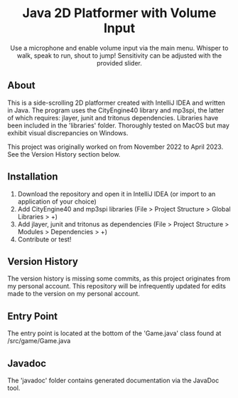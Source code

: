<h1 align="center">
  Java 2D Platformer with Volume Input
</h1>

<div align="center">
  Use a microphone and enable volume input via the main menu. Whisper to walk, speak to run, shout to jump! Sensitivity can be adjusted with the provided slider.
</div>

## About

This is a side-scrolling 2D platformer created with IntelliJ IDEA and written in Java. The program uses the CityEngine40 library and mp3spi, the latter of which requires: jlayer, junit and tritonus dependencies. Libraries have been included in the 'libraries' folder. Thoroughly tested on MacOS but may exhibit visual discrepancies on Windows.

This project was originally worked on from November 2022 to April 2023. See the Version History section below.

## Installation

<ol>
  <li>Download the repository and open it in IntelliJ IDEA (or import to an application of your choice)</li>
  <li>Add CityEngine40 and mp3spi libraries (File > Project Structure > Global Libraries > +)</li>
  <li>Add jlayer, junit and tritonus as dependencies (File > Project Structure > Modules > Dependencies > +)</li>
  <li>Contribute or test!</li>
</ol>

## Version History 

The version history is missing some commits, as this project originates from my personal account. This repository will be infrequently updated for edits made to the version on my personal account.

## Entry Point

The entry point is located at the bottom of the 'Game.java' class found at /src/game/Game.java

## Javadoc

The 'javadoc' folder contains generated documentation via the JavaDoc tool.


